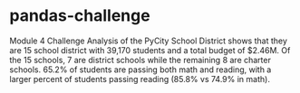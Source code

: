 # pandas-challenge
Module 4 Challenge
Analysis of the PyCity School District shows that they are 15 school district with 39,170 students and a total budget of $2.46M. 
Of the 15 schools, 7 are district schools while the remaining 8 are charter schools.
65.2% of students are passing both math and reading, with a larger percent of students passing reading (85.8% vs 74.9% in math). 
